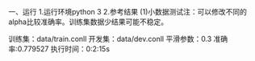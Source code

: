 一、运行
1.运行环境python 3
2.参考结果
(1)小数据测试注：可以修改不同的alpha比较准确率。训练集数据少结果可能不稳定。

训练集：data/train.conll
开发集：data/dev.conll
平滑参数：0.3
准确率:0.779527
执行时间：0:2:15s
